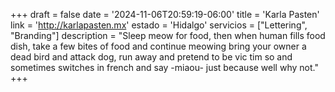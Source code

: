 +++
draft  = false
date   = '2024-11-06T20:59:19-06:00'
title  = 'Karla Pasten'
link   = 'http://karlapasten.mx'
estado = 'Hidalgo'
servicios = ["Lettering", "Branding"]
description = "Sleep meow for food, then when human fills food dish, take a few bites of food and continue meowing bring your owner a dead bird and attack dog, run away and pretend to be vic  tim so and sometimes switches in french and say -miaou- just because well why not."
+++